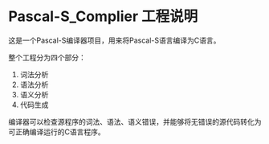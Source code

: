 # Pascal-S_Complier 工程说明

这是一个Pascal-S编译器项目，用来将Pascal-S语言编译为C语言。

整个工程分为四个部分：

1. 词法分析
2. 语法分析
3. 语义分析
4. 代码生成

编译器可以检查源程序的词法、语法、语义错误，并能够将无错误的源代码转化为可正确编译运行的C语言程序。
